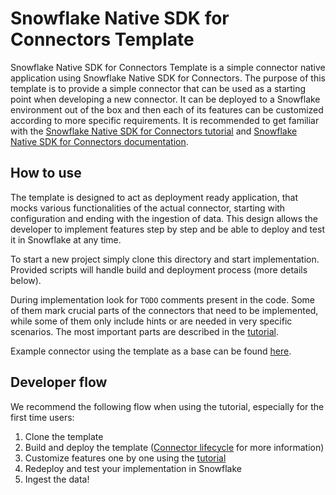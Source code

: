 # Snowflake Native SDK for Connectors Template

Snowflake Native SDK for Connectors Template is a simple connector native application using Snowflake Native SDK for Connectors.
The purpose of this template is to provide a simple connector that can be used as a starting point when developing a new connector.
It can be deployed to a Snowflake environment out of the box and then each of its features can be customized according to more specific requirements.
It is recommended to get familiar with the [Snowflake Native SDK for Connectors tutorial][Tutorial docs] 
and [Snowflake Native SDK for Connectors documentation][Native SDK official docs].

## How to use
The template is designed to act as deployment ready application, that mocks various functionalities of the actual connector, 
starting with configuration and ending with the ingestion of data. This design allows the developer to implement features step by step
and be able to deploy and test it in Snowflake at any time.

To start a new project simply clone this directory and start implementation. Provided scripts will handle build and deployment process (more details below).

During implementation look for `TODO` comments present in the code. Some of them mark crucial parts of the connectors that need to be implemented,
while some of them only include hints or are needed in very specific scenarios. 
The most important parts are described in the [tutorial][Tutorial docs].

Example connector using the template as a base can be found [here][Example Connector path].

## Developer flow
We recommend the following flow when using the tutorial, especially for the first time users:

1. Clone the template
2. Build and deploy the template ([Connector lifecycle](CONNECTOR_LIFECYCLE.md) for more information)
3. Customize features one by one using the [tutorial][Tutorial docs]
4. Redeploy and test your implementation in Snowflake
5. Ingest the data!

[Native SDK official docs]: TODO:native_sdk_official_docs_url
[Tutorial docs]: TODO:add_url_to_tutorial

[Example Connector path]: ../../examples/connectors-native-sdk-example-java-github-connector

